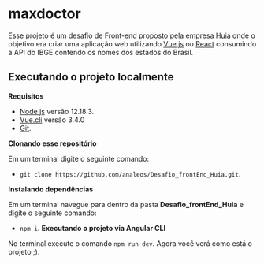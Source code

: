 # maxdoctor

Esse projeto é um desafio de Front-end proposto pela empresa [Huia](https://huia.haus/pt/) onde o objetivo era criar uma aplicação web utilizando [Vue.js](https://vuejs.org) ou [React](https://pt-br.reactjs.org) consumindo a API do IBGE contendo os nomes dos estados do Brasil. 

## Executando o projeto localmente

<strong>Requisitos</strong>
- [Node js](https://nodejs.org/en/) versão 12.18.3.
- [Vue.cli](https://cli.vuejs.org) versão 3.4.0
- [Git](https://git-scm.com/).

<strong>Clonando esse repositório</strong>

Em um terminal digite o seguinte comando:
- `git clone https://github.com/analeos/Desafio_frontEnd_Huia.git`.

<strong>Instalando dependências</strong>

Em um terminal navegue para dentro da pasta <strong>Desafio_frontEnd_Huia</strong> e digite o seguinte comando:</p>
- `npm i`.
<strong>Executando o projeto via Angular CLI</strong>

No terminal execute o comando `npm run dev`. Agora você verá como está o projeto ;).
